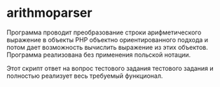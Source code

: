 # arithmoparser
Программа проводит преобразование строки арифметического выражение в объекты PHP объектно ориентированного подхода и потом дает возможность вычислить выражение из этих объектов. Программа реализована без применения польской нотации.

Этот скрипт ответ на вопрос тестового задания тестового задания и полностью реализует весь требуемый функционал.

